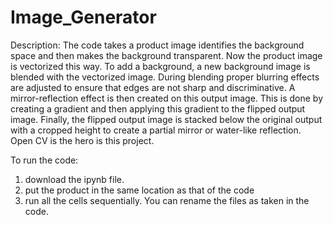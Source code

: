 # Image_Generator

Description:
The code takes a product image identifies the background space and then makes the background transparent. Now the product image is vectorized this way. To add a background, a new background image is blended with the vectorized image. During blending proper blurring effects are adjusted to ensure that edges are not sharp and discriminative. A mirror-reflection effect is then created on this output image. This is done by creating a gradient and then applying this gradient to the flipped output image. Finally, the flipped output image is stacked below the original output with a cropped height to create a partial mirror or water-like reflection. Open CV is the hero is this project.

To run the code:
1. download the ipynb file.
2. put the product in the same location as that of the code
3. run all the cells sequentially.
You can rename the files as taken in the code.
